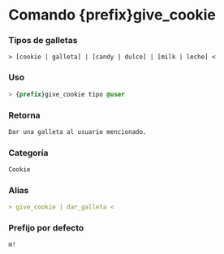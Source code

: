 # Comando {prefix}give_cookie

### Tipos de galletas
```
> [cookie | galleta] | [candy | dulce] | [milk | leche] <
```

### Uso
```css
> {prefix}give_cookie tipo @user
```

### Retorna
```md
Dar una galleta al usuario mencionado.
```

### Categoría
```md
Cookie
```

### Alias
```md
> give_cookie | dar_galleta <
```

### Prefijo por defecto
```css
m!
```